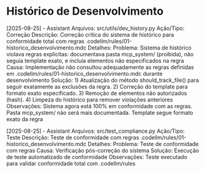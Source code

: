 # Histórico de Desenvolvimento

[2025-08-25] - Assistant
Arquivos: src/utils/dev_history.py
Ação/Tipo: Correção
Descrição: Correção crítica do sistema de histórico para conformidade total com regras .codellm/rules/01-historico_desenvolvimento.mdc
Detalhes:
Problema: Sistema de histórico violava regras explícitas: documentava pasta mcp_system/ (proibida), não seguia template exato, e incluía elementos não especificados na regra
Causa: Implementação não consultou adequadamente as regras definidas em .codellm/rules/01-historico_desenvolvimento.mdc durante desenvolvimento
Solução: 1) Atualização do método should_track_file() para seguir exatamente as exclusões da regra. 2) Correção do template para formato exato especificado. 3) Remoção de elementos não autorizados (hash). 4) Limpeza do histórico para remover violações anteriores
Observações: Sistema agora está 100% em conformidade com as regras. Pasta mcp_system/ não será mais documentada. Template segue formato exato da regra

[2025-08-25] - Assistant
Arquivos: src/test_compliance.py
Ação/Tipo: Teste
Descrição: Teste de conformidade com regras .codellm/rules/01-historico_desenvolvimento.mdc
Detalhes:
Problema: Teste de conformidade com regras
Causa: Verificação pós-correção do sistema
Solução: Execução de teste automatizado de conformidade
Observações: Teste executado para validar conformidade total com .codellm/rules